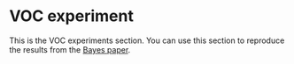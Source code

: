 # VOC experiment

This is the VOC experiments section. You can use this
section to reproduce the results from the 
[Bayes paper](https://arxiv.org/pdf/2008.05030.pdf).
